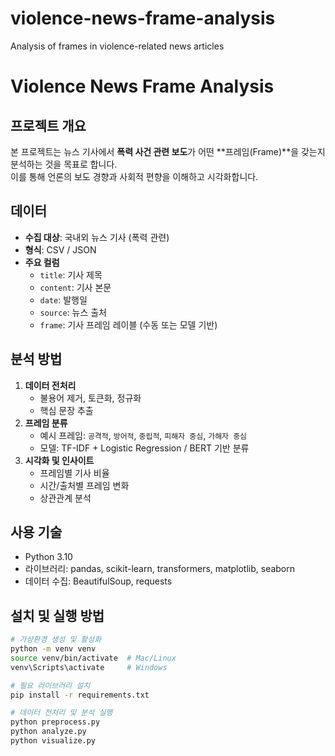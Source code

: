 # violence-news-frame-analysis
Analysis of frames in violence-related news articles

# Violence News Frame Analysis

## 프로젝트 개요
본 프로젝트는 뉴스 기사에서 **폭력 사건 관련 보도**가 어떤 **프레임(Frame)**을 갖는지 분석하는 것을 목표로 합니다.  
이를 통해 언론의 보도 경향과 사회적 편향을 이해하고 시각화합니다.

## 데이터
- **수집 대상**: 국내외 뉴스 기사 (폭력 관련)
- **형식**: CSV / JSON
- **주요 컬럼**
  - `title`: 기사 제목
  - `content`: 기사 본문
  - `date`: 발행일
  - `source`: 뉴스 출처
  - `frame`: 기사 프레임 레이블 (수동 또는 모델 기반)

## 분석 방법
1. **데이터 전처리**
   - 불용어 제거, 토큰화, 정규화
   - 핵심 문장 추출
2. **프레임 분류**
   - 예시 프레임: `공격적`, `방어적`, `중립적`, `피해자 중심`, `가해자 중심`
   - 모델: TF-IDF + Logistic Regression / BERT 기반 분류
3. **시각화 및 인사이트**
   - 프레임별 기사 비율
   - 시간/출처별 프레임 변화
   - 상관관계 분석

## 사용 기술
- Python 3.10
- 라이브러리: pandas, scikit-learn, transformers, matplotlib, seaborn
- 데이터 수집: BeautifulSoup, requests

## 설치 및 실행 방법
```bash
# 가상환경 생성 및 활성화
python -m venv venv
source venv/bin/activate  # Mac/Linux
venv\Scripts\activate     # Windows

# 필요 라이브러리 설치
pip install -r requirements.txt

# 데이터 전처리 및 분석 실행
python preprocess.py
python analyze.py
python visualize.py
